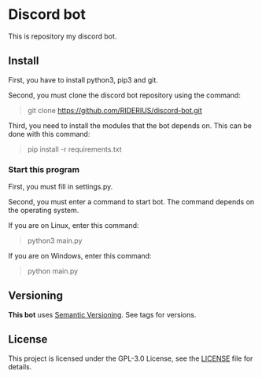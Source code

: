 # Discord bot

This is repository my discord bot.

## Install

First, you have to install python3, pip3 and git.

Second, you must clone the discord bot repository using the command:

> git clone https://github.com/RIDERIUS/discord-bot.git

Third, you need to install the modules that the bot depends on. This can be done with this command:

> pip install -r requirements.txt

### Start this program

First, you must fill in settings.py.

Second, you must enter a command to start bot. The command depends on the operating system.

If you are on Linux, enter this command:

> python3 main.py

If you are on Windows, enter this command:

> python main.py

## Versioning

**This bot** uses [Semantic Versioning](https://semver.org/). See tags for versions.

## License

This project is licensed under the GPL-3.0 License, see the [LICENSE](LICENSE) file for details.

